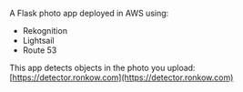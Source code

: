 A Flask photo app deployed in AWS using: 
- Rekognition
- Lightsail
- Route 53

This app detects objects in the photo you upload: 
[https://detector.ronkow.com](https://detector.ronkow.com)
